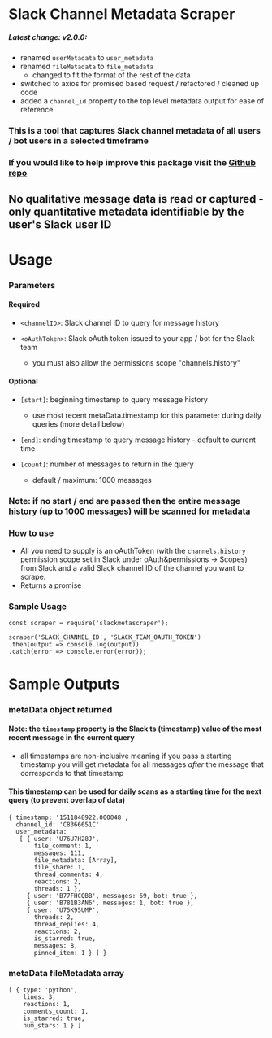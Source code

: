 # Slack Channel Metadata Scraper

##### Latest change: v2.0.0:
- renamed `userMetadata` to `user_metadata`
- renamed `fileMetadata` to `file_metadata`
    - changed to fit the format of the rest of the data
- switched to axios for promised based request / refactored / cleaned up code
- added a `channel_id` property to the top level metadata output for ease of reference

### This is a tool that captures Slack channel metadata of all users / bot users in a selected timeframe

### If you would like to help improve this package visit the [Github repo](https://github.com/the-vampiire/slackMetadataScraper)

## **No qualitative message data is read or captured** - only quantitative metadata identifiable by the user's Slack user ID

# Usage
### Parameters 
#### Required
- `<channelID>`: Slack channel ID to query for message history

- `<oAuthToken>`: Slack oAuth token issued to your app / bot for the Slack team
    - you must also allow the permissions scope "channels.history"

#### Optional
- `[start]`: beginning timestamp to query message history
    - use most recent metaData.timestamp for this parameter during daily queries (more detail below)

- `[end]`: ending timestamp to query message history - default to current time

- `[count]`: number of messages to return in the query
    - default / maximum: 1000 messages

### Note: if no start / end are passed then the entire message history (up to 1000 messages) will be scanned for metadata

### How to use

- All you need to supply is an oAuthToken (with the `channels.history` permission scope set in Slack under oAuth&permissions -> Scopes) from Slack and a valid Slack channel ID of the channel you want to scrape.
- Returns a promise 

### Sample Usage
```
const scraper = require('slackmetascraper');

scraper('SLACK_CHANNEL_ID', 'SLACK_TEAM_OAUTH_TOKEN')
.then(output => console.log(output))
.catch(error => console.error(error));

```

# Sample Outputs

### metaData object returned

#### Note: the `timestamp` property is the Slack ts (timestamp) value of the most recent message in the current query
- all timestamps are non-inclusive meaning if you pass a starting timestamp you will get metadata for all messages _after_ the message that corresponds to that timestamp

#### This timestamp can be used for daily scans as a starting time for the next query (to prevent overlap of data)

```
{ timestamp: '1511848922.000048',
  channel_id: 'C8366651C'
  user_metadata:
   [ { user: 'U76U7H28J',
       file_comment: 1,
       messages: 111,
       file_metadata: [Array],
       file_share: 1,
       thread_comments: 4,
       reactions: 2,
       threads: 1 },
     { user: 'B77FHCQBB', messages: 69, bot: true },
     { user: 'B781B3AN6', messages: 1, bot: true },
     { user: 'U75K95UMP',
       threads: 2,
       thread_replies: 4,
       reactions: 2,
       is_starred: true,
       messages: 8,
       pinned_item: 1 } ] }
```

### metaData fileMetadata array

```
[ { type: 'python',
    lines: 3,
    reactions: 1,
    comments_count: 1,
    is_starred: true,
    num_stars: 1 } ]
```
